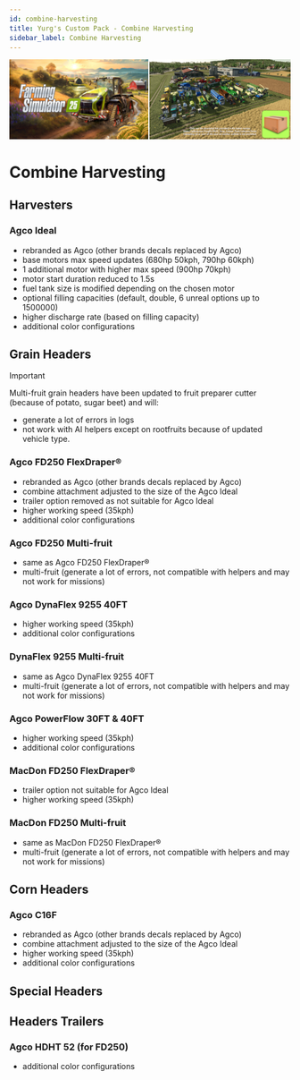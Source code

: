 ```yaml
---
id: combine-harvesting
title: Yurg's Custom Pack - Combine Harvesting
sidebar_label: Combine Harvesting
---
```

[![](modHeader.png)](modScreen.png)
# Combine Harvesting

## Harvesters

### Agco Ideal
- rebranded as Agco (other brands decals replaced by Agco)
- base motors max speed updates (680hp 50kph, 790hp 60kph)
- 1 additional motor with higher max speed (900hp 70kph)
- motor start duration reduced to 1.5s
- fuel tank size is modified depending on the chosen motor
- optional filling capacities (default, double, 6 unreal options up to 1500000)
- higher discharge rate (based on filling capacity)
- additional color configurations

## Grain Headers

> [!IMPORTANT]
> Multi-fruit grain headers have been updated to fruit preparer cutter (because of potato, sugar beet) and will:
> - generate a lot of errors in logs
> - not work with AI helpers except on rootfruits because of updated vehicle type.

### Agco FD250 FlexDraper®
- rebranded as Agco (other brands decals replaced by Agco)
- combine attachment adjusted to the size of the Agco Ideal
- trailer option removed as not suitable for Agco Ideal
- higher working speed (35kph)
- additional color configurations

### Agco FD250 Multi-fruit
- same as Agco FD250 FlexDraper®
- multi-fruit (generate a lot of errors, not compatible with helpers and may not work for missions)

### Agco DynaFlex 9255 40FT
- higher working speed (35kph)
- additional color configurations

### DynaFlex 9255 Multi-fruit
- same as Agco DynaFlex 9255 40FT
- multi-fruit (generate a lot of errors, not compatible with helpers and may not work for missions)

### Agco PowerFlow 30FT & 40FT
- higher working speed (35kph)
- additional color configurations

### MacDon FD250 FlexDraper®
- trailer option not suitable for Agco Ideal
- higher working speed (35kph)

### MacDon FD250 Multi-fruit
- same as MacDon FD250 FlexDraper®
- multi-fruit (generate a lot of errors, not compatible with helpers and may not work for missions)

## Corn Headers

### Agco C16F
- rebranded as Agco (other brands decals replaced by Agco)
- combine attachment adjusted to the size of the Agco Ideal
- higher working speed (35kph)
- additional color configurations

## Special Headers



## Headers Trailers

### Agco HDHT 52 (for FD250)
- additional color configurations
